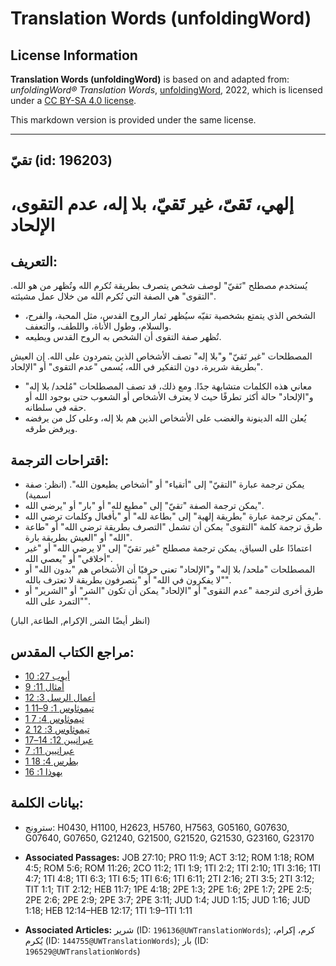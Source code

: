 # Translation Words (unfoldingWord)

## License Information

**Translation Words (unfoldingWord)** is based on and adapted from: _unfoldingWord® Translation Words_, [unfoldingWord](https://unfoldingword.org/utw), 2022, which is licensed under a [CC BY-SA 4.0 license](https://creativecommons.org/licenses/by-sa/4.0/legalcode.en).

This markdown version is provided under the same license.



--------------------------------

## تقيّ (id: 196203)

إلهي، تَقىّ، غير تَقيّ، بلا إله، عدم التقوى، الإلحاد
====================================================

التعريف:
--------

يُستخدم مصطلح "تَقيّ" لوصف شخص يتصرف بطريقة تُكرم الله وتُظهر من هو الله. "التقوى" هي الصفة التي تُكرم الله من خلال عمل مشيئته.

* الشخص الذي يتمتع بشخصية تقيّه سيُظهر ثمار الروح القدس، مثل المحبة، والفرح، والسلام، وطول الأناة، واللطف، والتعفف.
* تُظهر صفة التقوى أن الشخص به الروح القدس ويطيعه.

المصطلحات "غير تَقيّ" و"بلا إله" تصف الأشخاص الذين يتمردون على الله. إن العيش بطريقة شريرة، دون التفكير في الله، يُسمى "عدم التقوى" أو "الإلحاد".

* معاني هذه الكلمات متشابهة جدًا. ومع ذلك، قد تصف المصطلحات "مُلحد/ بلا إله" و"الإلحاد" حالة أكثر تطرفًا حيث لا يعترف الأشخاص أو الشعوب حتى بوجود الله أو حقه في سلطانه.
* يُعلن الله الدينونة والغضب على الأشخاص الذين هم بلا إله، وعلى كل من يرفضه ويرفض طرقه.

اقتراحات الترجمة:
-----------------

* يمكن ترجمة عبارة "التقيّ" إلى "أتقياء" أو "أشخاص يطيعون الله". (انظر: صفة اسمية)
* يمكن ترجمة الصفة "تقيّ" إلى "مطيع لله" أو "بار" أو "يرضي الله".
* يمكن ترجمة عبارة "بطريقة إلهية" إلى "بطاعة لله" أو "بأفعال وكلمات ترضي الله".
* طرق ترجمة كلمة "التقوى" يمكن أن تشمل "التصرف بطريقة ترضي الله" أو "طاعة الله" أو "العيش بطريقة بارة".
* اعتمادًا على السياق، يمكن ترجمة مصطلح "غير تقيّ" إلى "لا يرضي الله" أو "غير أخلاقي" أو "يعصي الله".
* المصطلحات "ملحد/ بلا إله" و"الإلحاد" تعني حرفيًا أن الأشخاص هم "بدون الله" أو "لا يفكرون في الله" أو "يتصرفون بطريقة لا تعترف بالله".
* طرق أخرى لترجمة "عدم التقوى" أو "الإلحاد" يمكن أن تكون "الشر" أو "الشرير" أو "التمرد على الله".

(انظر أيضًا الشر, الإكرام, الطاعة, البار)

مراجع الكتاب المقدس:
--------------------

* [أيوب 27: 10](https://ref.ly/Job27:10)
* [أمثال 11: 9](https://ref.ly/Prov11:9)
* [أعمال الرسل 3: 12](https://ref.ly/Acts3:12)
* [1 تيموثاوس 1: 9–11](https://ref.ly/1Tim1:9-1Tim1:11)
* [1 تيموثاوس 4: 7](https://ref.ly/1Tim4:7)
* [2 تيموثاوس 3: 12](https://ref.ly/2Tim3:12)
* [عبرانيين 12: 14–17](https://ref.ly/Heb12:14-Heb12:17)
* [عبرانيين 11: 7](https://ref.ly/Heb11:7)
* [1 بطرس 4: 18](https://ref.ly/1Pet4:18)
* [يهوذا 1: 16](https://ref.ly/Jude1:16)

بيانات الكلمة:
--------------

* سترونج: H0430, H1100, H2623, H5760, H7563, G05160, G07630, G07640, G07650, G21240, G21500, G21520, G21530, G23160, G23170

* **Associated Passages:** JOB 27:10; PRO 11:9; ACT 3:12; ROM 1:18; ROM 4:5; ROM 5:6; ROM 11:26; 2CO 11:2; 1TI 1:9; 1TI 2:2; 1TI 2:10; 1TI 3:16; 1TI 4:7; 1TI 4:8; 1TI 6:3; 1TI 6:5; 1TI 6:6; 1TI 6:11; 2TI 2:16; 2TI 3:5; 2TI 3:12; TIT 1:1; TIT 2:12; HEB 11:7; 1PE 4:18; 2PE 1:3; 2PE 1:6; 2PE 1:7; 2PE 2:5; 2PE 2:6; 2PE 2:9; 2PE 3:7; 2PE 3:11; JUD 1:4; JUD 1:15; JUD 1:16; JUD 1:18; HEB 12:14–HEB 12:17; 1TI 1:9–1TI 1:11
* **Associated Articles:** شرير (ID: `196136@UWTranslationWords`); كرم، إكرام، يُكرم (ID: `144755@UWTranslationWords`); بار (ID: `196529@UWTranslationWords`)

